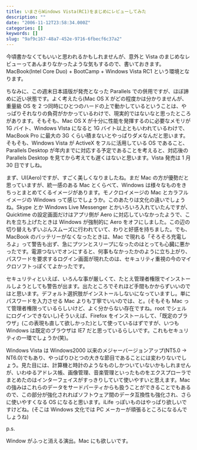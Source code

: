 ```yaml
---
title: いまさらWindows Vista(RC1)をまじめにレビューしてみた
description: ""
date: "2006-11-12T23:58:34.000Z"
categories: []
keywords: []
slug: "9af9c167-48a7-452e-9716-6fbecf6c37a2"
---
```


今頃書かなくてもいいと思われるかもしれませんが、意外と Vista のまじめなレビューってあんまりなかったような気もするので、書いておきます。MacBook(Intel Core Duo) + BootCamp + Windows Vista RC1 という環境となります。

ちなみに、この週末日本語版が発売となった Parallels での併用ですが、ほぼ諦めに近い状態です。よく考えたら(Mac OS X がどの程度かは分かりませんが、重量級 OS を 2 つ同時にひとつのハードの上で動かしているということは、やっぱりそれなりの負荷がかかっているわけで、現実的ではないなと思ったところがあります。そもそも、Mac OS X が十分に性能を発揮するのに必要なメモリが 1G バイト、Windows VIsta になると 1G バイト以上ともいわれているわけで、MacBook Pro に最大の 3G くらい積まないとやっぱりダメなんだと思います。そもそも、Windows Vista が ActiveX をフルに活用している OS であること、Parallels Desktop が年内までに対応する予定であることを考えると、対応後の Parallels Desktop を見てから考えても遅くはないと思います。Vista 発売は 1 月 30 日ですしね。

まず、UI(Aero)ですが、すごく美しくなりましたね。まだ Mac の方が優勢だと思っていますが、統一感のある Mac とくらべて、Windows は様々なものをきちっとまとめてくるイメージがあります。モノクロイメージの Mac とカラフルイメージの Windows って感じでしょうか。このあたりは文化の違いでしょうね。Skype とか Windows Live Messenger とかいろいろ入れていたんですが、Quicktime の設定画面だけはアプリ側が Aero に対応していなかったようで、これを立ち上げたときは Windows が強制的に Aero をオフにしました。この辺の切り替えもずいぶんスムーズに行われていて、わりと好感を持ちました。でも、MacBook のバッテリーがなくなったときは、Mac で現れる「そろそろ充電しろよ」って警告も出ず、急にプツンとスリープになったのはとっても心臓に悪かったです。電源つないでオンにすると、何事もなかったかのように立ち上がり、パスワードを要求するログイン画面が現れたのは、セキュリティ重視の今のマイクロソフトっぽくてよかったです。

セキュリティといえば、いろんな事が厳しくて、たとえ管理者権限でインストールしようとしても警告が出ます。出たところでそれほど手間もかからずいいのではと思います。デフォルト選択肢がインストールしないになっていますし。単にパスワードを入力させる Mac よりも丁寧でいいのでは、と。(そもそも Mac って管理者権限っているらしいけど、よく分からない存在ですね。root でシェルにログインできないし)そういえば、Firefox をインストールして、「既定のブラウザ」(この表現も直して欲しかった)として使っているはずですが、いつも Windows は既定のブラウザは IE7 だと思っているらしいです。これもセキュリティの一環でしょうか(笑)。

Windows Vista は Windows2000 以来のメジャーバージョンアップ(NT5.0 → NT6.0)でもあり、やっぱりひとつの大きな節目であることには変わりないでしょう。見た目には、計算機と時計のようなものしかついていないかもしれませんが、いわゆるアドレス帳、画像管理、音楽管理といったものをエクスプローラでまとめたのはインターフェイスがすっきりしていて使いやすいと思えます。Mac の強みはこれらのデータをサードパーティからも扱うことができることでもあるので、この部分が強化されればソフトウェア間のデータ互換性も強化され、さらに使いやすくなる OS になると思います。iLife っぽいものはやっぱり欲しいですけどね。(そこは Windows 文化では PC メーカーが頑張るところになるんでしょうね)

p.s.

Window がふっと消える演出。Mac にも欲しいです。
